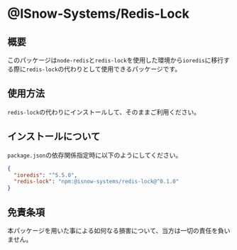 # @ISnow-Systems/Redis-Lock
## 概要
このパッケージは`node-redis`と`redis-lock`を使用した環境から`ioredis`に移行する際に`redis-lock`の代わりとして使用できるパッケージです。

## 使用方法
`redis-lock`の代わりにインストールして、そのままご利用ください。

## インストールについて
`package.json`の依存関係指定時に以下のようにしてください。
```json
{
  "ioredis": "^5.5.0",
  "redis-lock": "npm:@isnow-systems/redis-lock@^0.1.0"
}
```

## 免責条項
本パッケージを用いた事による如何なる損害について、当方は一切の責任を負いません。
